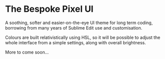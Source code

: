 # The Bespoke Pixel UI

A soothing, softer and easier-on-the-eye UI theme for long term coding, borrowing from many years of Sublime Edit use and customisation.

Colours are built relativistically using HSL, so it will be possible to adjust the whole interface from a simple settings, along with overall brightness.

More to come soon...
